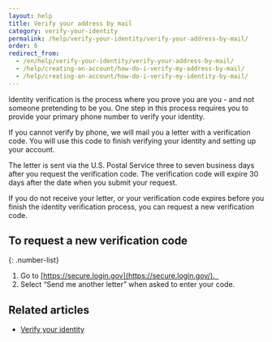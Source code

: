 ```yaml
---
layout: help
title: Verify your address by mail
category: verify-your-identity
permalink: /help/verify-your-identity/verify-your-address-by-mail/
order: 6
redirect_from:
  - /en/help/verify-your-identity/verify-your-address-by-mail/
  - /help/creating-an-account/how-do-i-verify-my-address-by-mail/
  - /help/creating-an-account/how-do-i-verify-my-identity-by-mail/
---
```


Identity verification is the process where you prove you are you - and not someone pretending to be you. One step in this process requires you to provide your primary phone number to verify your identity.

If you cannot verify by phone, we will mail you a letter with a verification code. You will use this code to finish verifying your identity and setting up your account.

The letter is sent via the U.S. Postal Service three to seven business days after you request the verification code. The verification code will expire 30 days after the date when you submit your request.

If you do not receive your letter, or your verification code expires before you finish the identity verification process, you can request a new verification code.

## To request a new verification code

{: .number-list}
1. Go to [https://secure.login.gov](https://secure.login.gov/).  
2. Select “Send me another letter” when asked to enter your code.

## Related articles
- [Verify your identity](/help/verify-your-identity/how-to-verify-your-identity/)
